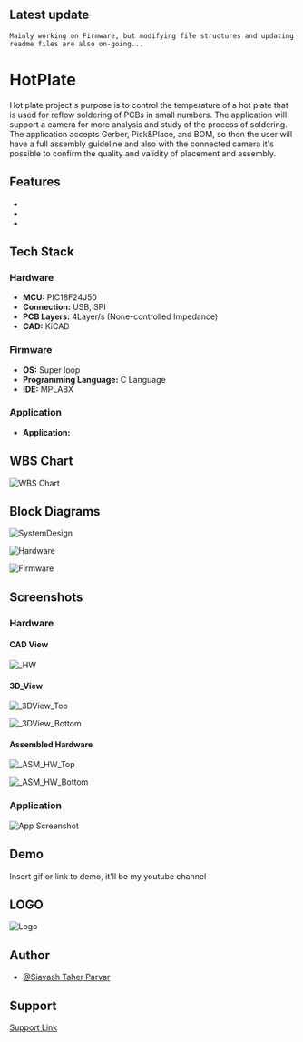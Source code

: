 
## Latest update


``
Mainly working on Firmware, but modifying file structures and updating readme files are also on-going...
``


# HotPlate

Hot plate project's purpose is to control the temperature of a hot plate that is used for reflow soldering of PCBs in small numbers. The application
will support a camera for more analysis and study of the process of soldering. The application accepts Gerber, Pick&Place, and BOM, so then the 
user will have a full assembly guideline and also with the connected camera it's possible to confirm the quality and validity of placement and assembly.


## Features

- 
- 
- 


## Tech Stack

### Hardware

- **MCU:** PIC18F24J50
- **Connection:** USB, SPI
- **PCB Layers:** 4Layer/s (None-controlled Impedance)
- **CAD:** KiCAD

### Firmware

- **OS:** Super loop
- **Programming Language:** C Language
- **IDE:** MPLABX

### Application

- **Application:**







## WBS Chart

![WBS Chart](https://github.com/mend0z0/)


## Block Diagrams

![SystemDesign](https://github.com/mend0z0/HotPlate/blob/main/Document/Block%20Diagrams/HotPlate-_FBD_SYS_HotPlate_v1.0.svg)

![Hardware](https://github.com/mend0z0/HotPlate/blob/main/Document/Block%20Diagrams/HotPlate-_FBD_HW_HotPlate_v1.0.svg)

![Firmware](https://github.com/mend0z0/HotPlate/blob/main/Document/Block%20Diagrams/HotPlate-_FBD_FW_HotPlate.drawio.svg)


## Screenshots

### Hardware

#### CAD View

![_HW](https://github.com/mend0z0)

#### 3D_View

![_3DView_Top](https://github.com/mend0z0/HotPlate/blob/main/Document/Hardware%20Screenshot/3D%20View/3DView_Top_HotPlate_v1.0.png)

![_3DView_Bottom](https://github.com/mend0z0/HotPlate/blob/main/Document/Hardware%20Screenshot/3D%20View/3DView_Bottom_HotPlate_v1.0.png)
 
#### Assembled Hardware

![_ASM_HW_Top](https://github.com/mend0z0/HotPlate/blob/main/Document/Hardware%20Screenshot/Assembled%20Hardware/Hardware_Top_HotPlate_v1.0.png)

![_ASM_HW_Bottom](https://github.com/mend0z0/HotPlate/blob/main/Document/Hardware%20Screenshot/Assembled%20Hardware/Hardware_Bottom_HotPlate_v1.0.png)

### Application
![App Screenshot](https://github.com/mend0z0)


## Demo

Insert gif or link to demo, it'll be my youtube channel

## LOGO

![Logo](https://github.com/mend0z0/HotPlate/blob/main/LOGO.png)


## Author

- [@Siavash Taher Parvar](https://www.linkedin.com/in/mend0z0)


## Support

[Support Link](https://github.com/sponsors/mend0z0)
